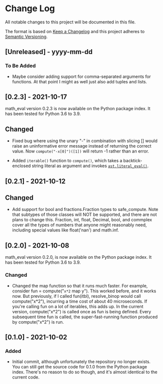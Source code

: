 # Change Log
All notable changes to this project will be documented in this file.
 
The format is based on [Keep a Changelog](http://keepachangelog.com/)
and this project adheres to [Semantic Versioning](http://semver.org/).
 
## [Unreleased] - yyyy-mm-dd
 
### To Be Added

- Maybe consider adding support for comma-separated arguments for functions.
At that point I might as well just also add tuples and lists.


## [0.2.3] - 2021-10-17

math_eval version 0.2.3 is now available on the Python package index. It has 
been tested for Python 3.6 to 3.9.

## Changed
- Fixed bug where using the unary "-" in combination with slicing \[\]
would raise an uninformative error message instead of returning the
correct value. Now `compute("-x[0]")([1])` will return -1 rather than an error.

- Added `iterable()` function to `compute()`, which takes a backtick-enclosed string literal as argument and invokes [`ast.literal_eval()`](https://docs.python.org/3/library/ast.html?highlight=literal_eval#ast.literal_eval).

## [0.2.1] - 2021-10-12

## Changed
- Add support for bool and fractions.Fraction types to safe_compute.
Note that subtypes of those classes will NOT be supported, and there are
not plans to change this. Fraction, int, float, Decimal, bool, and commplex
cover all the types of numbers that anyone might reasonably need, 
including special values like float('nan') and math.inf.

## [0.2.0] - 2021-10-08
  
math_eval version 0.2.0, is now available on the Python package index. It has 
been tested for Python 3.6 to 3.9.
 
### Changed

- Changed the map function so that it runs much faster.
For example, consider fun = compute("``x*2`` map y").
This worked before, and it works now.
But previously, if I called fun(itbl), resolve_binop would call compute("x\*2"),
incurring a time cost of about 40 microseconds.
If you're calling fun on a lot of iterables, this adds up.
In the current version, compute("x\*2") is called once as fun is being defined.
Every subsequent time fun is called, the super-fast-running function produced
by compute("x\*2") is run.


## [0.1.0] - 2021-10-02
 
### Added

- Initial commit, although unfortunately the repository no longer exists.
You can still get the source code for 0.1.0 from the Python package index.
There's no reason to do so though, and it's almost identical to the current
code.